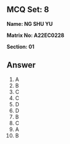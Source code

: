 ## MCQ Set: 8

**Name: NG SHU YU**

**Matrix No: A22EC0228**

**Section: 01**

## Answer
1. A
2. B
3. C
4. C
5. D
6. D
7. B
8. C
9. A
10. B


